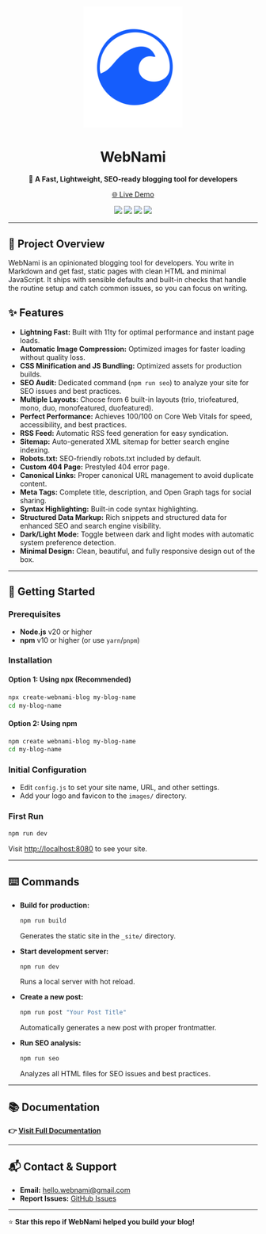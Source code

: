 <p align="center"><img src="images/logo.svg" width="200" alt="WebNami logo"></p>

<h1 align="center">WebNami</h1>

<p align="center">
🚀 <b>A Fast, Lightweight, SEO-ready blogging tool for developers</b>
</p>

<p align="center">
  <a href="https://webnami-blog.pages.dev/" target="_blank">🌐 Live Demo</a>
</p>

<p align="center">
  <img src="https://img.shields.io/github/stars/webnami-dev/webnami?style=social" />
  <img src="https://img.shields.io/github/license/webnami-dev/webnami" />
  <img src="https://img.shields.io/github/issues/webnami-dev/webnami" />
  <img src="https://img.shields.io/github/issues-closed/webnami-dev/webnami" />
</p>

---

## 📝 Project Overview

WebNami is an opinionated blogging tool for developers. You write in Markdown and get fast, static pages with clean HTML and minimal JavaScript. It ships with sensible defaults and built-in checks that handle the routine setup and catch common issues, so you can focus on writing.

## ✨ Features

- **Lightning Fast:** Built with 11ty for optimal performance and instant page loads.
- **Automatic Image Compression:** Optimized images for faster loading without quality loss.
- **CSS Minification and JS Bundling:** Optimized assets for production builds.
- **SEO Audit:** Dedicated command (`npm run seo`) to analyze your site for SEO issues and best practices.
- **Multiple Layouts:** Choose from 6 built-in layouts (trio, triofeatured, mono, duo, monofeatured, duofeatured).
- **Perfect Performance:** Achieves 100/100 on Core Web Vitals for speed, accessibility, and best practices.
- **RSS Feed:** Automatic RSS feed generation for easy syndication.
- **Sitemap:** Auto-generated XML sitemap for better search engine indexing.
- **Robots.txt:** SEO-friendly robots.txt included by default.
- **Custom 404 Page:** Prestyled 404 error page.
- **Canonical Links:** Proper canonical URL management to avoid duplicate content.
- **Meta Tags:** Complete title, description, and Open Graph tags for social sharing.
- **Syntax Highlighting:** Built-in code syntax highlighting.
- **Structured Data Markup:** Rich snippets and structured data for enhanced SEO and search engine visibility.
- **Dark/Light Mode:** Toggle between dark and light modes with automatic system preference detection.
- **Minimal Design:** Clean, beautiful, and fully responsive design out of the box.

---

## 🚀 Getting Started

### Prerequisites

- **Node.js** v20 or higher
- **npm** v10 or higher (or use `yarn`/`pnpm`)

### Installation

#### Option 1: Using npx (Recommended)

```bash
npx create-webnami-blog my-blog-name
cd my-blog-name
```

#### Option 2: Using npm

```bash
npm create webnami-blog my-blog-name
cd my-blog-name
```

### Initial Configuration

- Edit `config.js` to set your site name, URL, and other settings.
- Add your logo and favicon to the `images/` directory.

### First Run

```bash
npm run dev
```

Visit [http://localhost:8080](http://localhost:8080) to see your site.

---

## ⌨️ Commands

- **Build for production:**

  ```bash
  npm run build
  ```

  Generates the static site in the `_site/` directory.

- **Start development server:**

  ```bash
  npm run dev
  ```

  Runs a local server with hot reload.

- **Create a new post:**

  ```bash
  npm run post "Your Post Title"
  ```

  Automatically generates a new post with proper frontmatter.

- **Run SEO analysis:**

  ```bash
  npm run seo
  ```

  Analyzes all HTML files for SEO issues and best practices.

---

## 📚 Documentation

**👉 [Visit Full Documentation](https://webnami.in/docs/)**

---

## 📬 Contact & Support

- **Email:** hello.webnami@gmail.com
- **Report Issues:** [GitHub Issues](https://github.com/webnami-dev/webnami/issues)

---

⭐ **Star this repo if WebNami helped you build your blog!**

